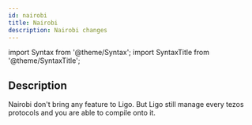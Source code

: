 ```yaml
---
id: nairobi
title: Nairobi
description: Nairobi changes
---
```


import Syntax from '@theme/Syntax';
import SyntaxTitle from '@theme/SyntaxTitle';


## Description

Nairobi don't bring any feature to Ligo. But Ligo still manage every tezos protocols and you are able to compile onto it.
